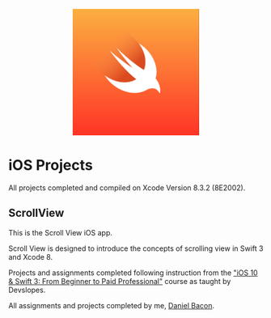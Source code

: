 <p align="center">
   <img src="https://github.com/dfbacon/iOS_Projects/blob/master/swift_logo.png" alt="swift logo" width="250" height="250">
</p>

iOS Projects
============

All projects completed and compiled on Xcode Version 8.3.2 (8E2002).

ScrollView
----------

This is the Scroll View iOS app. 

Scroll View is designed to introduce the concepts of scrolling view in Swift 3 and Xcode 8.

Projects and assignments completed following instruction from the ["iOS 10 & Swift 3: From Beginner to Paid Professional"](https://www.udemy.com/devslopes-ios10/) course as taught by Devslopes.

All assignments and projects completed by me, [Daniel Bacon](https://github.com/dfbacon).
